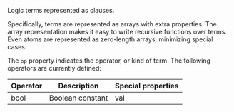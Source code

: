 Logic terms represented as clauses.

Specifically, terms are represented as arrays with extra properties. The array representation makes it easy to write recursive functions over terms. Even atoms are represented as zero-length arrays, minimizing special cases.

The `op` property indicates the operator, or kind of term. The following operators are currently defined:

|Operator|Description|Special properties|
|---|---|---|
|bool|Boolean constant|val|

